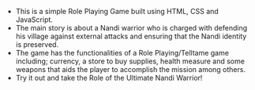 * This is a simple Role Playing Game built using HTML, CSS and JavaScript. 
* The main story is about a Nandi warrior who is charged with defending his village against external attacks and ensuring that the Nandi identity is preserved. 
* The game has the functionalities of a Role Playing/Telltame game including; currency, a store to buy supplies, health measure and some weapons that aids the player to accomplish the mission among others.
* Try it out and take the Role of the Ultimate Nandi Warrior!